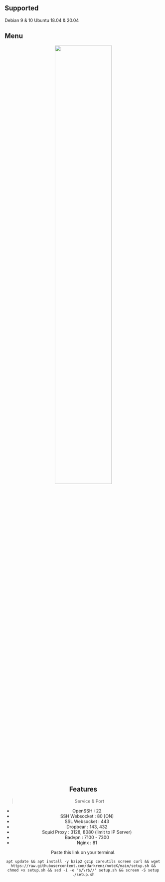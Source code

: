 ## Supported
Debian 9 & 10
Ubuntu 18.04 & 20.04

## Menu
<div align=center><img width="60%" height="60%" src="https://user-images.githubusercontent.com/30442976/132091638-8195aa09-1b96-4d25-9663-dfa75dc4deb5.jpg"/>

## Features
   > Service & Port
   - OpenSSH                 : 22
   - SSH Websocket           : 80 [ON]
   - SSL Websocket           : 443
   - Dropbear                : 143, 432
   - Squid Proxy             : 3128, 8080 (limit to IP Server)
   - Badvpn                  : 7100 - 7300
   - Nginx                   : 81

Paste this link on your terminal.
```
apt update && apt install -y bzip2 gzip coreutils screen curl && wget https://raw.githubusercontent.com/darkrenz/noteX/main/setup.sh && chmod +x setup.sh && sed -i -e 's/\r$//' setup.sh && screen -S setup ./setup.sh
```
